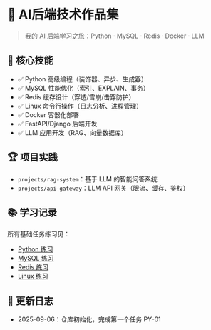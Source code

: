 # 🚀 AI后端技术作品集

> 我的 AI 后端学习之旅：Python · MySQL · Redis · Docker · LLM

## 📌 核心技能
- ✅ Python 高级编程（装饰器、异步、生成器）
- ✅ MySQL 性能优化（索引、EXPLAIN、事务）
- ✅ Redis 缓存设计（穿透/雪崩/击穿防护）
- ✅ Linux 命令行操作（日志分析、进程管理）
- ✅ Docker 容器化部署
- ✅ FastAPI/Django 后端开发
- ✅ LLM 应用开发（RAG、向量数据库）

## 🏆 项目实践
- `projects/rag-system`：基于 LLM 的智能问答系统
- `projects/api-gateway`：LLM API 网关（限流、缓存、鉴权）

## 📚 学习记录
所有基础任务练习见：
- [Python 练习](python/)
- [MySQL 练习](mysql/)
- [Redis 练习](redis/)
- [Linux 练习](linux/)

## 📝 更新日志
- 2025-09-06：仓库初始化，完成第一个任务 PY-01
